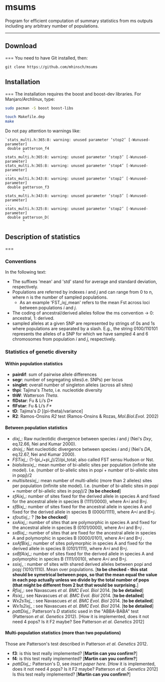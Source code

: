 # msums

Program for efficient computation of summary statistics from ms outputs including any arbitrary number of populations.
___
## Download
===
You need to have Git installed, then:
```
git clone https://github.com/mhinsch/msums
```

## Installation
===
The installation requires the boost and boost-dev libraries. For 
Manjaro/Archlinux, type:

```bash
sudo pacman -S boost boost-libs 
```


```bash
touch Makefile.dep
make
```

Do not pay attention to warnings like:

```
`stats_multi.h:365:8: warning: unused parameter ‘stop2’ [-Wunused-parameter]
 double patterson_f4
        ^
stats_multi.h:365:8: warning: unused parameter ‘stop3’ [-Wunused-parameter]
stats_multi.h:365:8: warning: unused parameter ‘stop4’ [-Wunused-parameter]
...
stats_multi.h:343:8: warning: unused parameter ‘stop2’ [-Wunused-parameter]
 double patterson_f3
        ^
stats_multi.h:343:8: warning: unused parameter ‘stop3’ [-Wunused-parameter]
...
stats_multi.h:325:8: warning: unused parameter ‘stop2’ [-Wunused-parameter]
 double patterson_D(
        ^
```


## Description of statistics
===
### Conventions
In the following text:
- The suffixes 'mean' and 'std' stand for average and standard deviation, respectively.
- Populations are referred by indexes *i* and *j* and can range from 0 to n, where n is the number of sampled populations.
  - As an example 'FST_*i*x*j*_mean' refers to the mean Fst across loci between populations *i* and *j*.
- The coding of ancestral/derived alleles follow the ms convention -> 0: ancestral, 1: derived.
- sampled alleles at a given SNP are represented by strings of 0s and 1s where populations are separated by a slash. E.g., the string 0100/110101 represents the alleles of a SNP for which we have sampled 4 and 6 chromosomes from population *i* and *j*, respectively.


### Statistics of genetic diversity
#### Within population statistics
- __pairdif__: sum of pairwise allele differences
- __segr__: number of segregating sites(i.e. SNPs) per locus
- __singlet__: overall number of singleton alleles (across all sites)
- __thpi__: Tajima's *Theta*, i.e. nucleotide diversity
- __thW__: Watterson *Theta*.
- __flDstar__: Fu & Li’s _D*_
- __flFstar__: Fu & Li’s _F*_
- __tD__: Tajima's *D* [(pi-theta)/variance] 
- __R2__: Ramos-Onsins *R2* test (Ramos-Onsins & Rozas, *Mol.Biol.Evol.* 2002)

#### Between population statistics
- __d_*i*x*j*__: Raw nucleotidic divergence between species *i* and *j* (Nei's *Dxy*, eq.12.66, Nei and Kumar 2000).
- __dn_*i*x*j*__: Net nucleotidic divergence between species *i* and *j*  (Nei's *DA*, eq.12.67, Nei and Kumar 2000).
- __FST_*i*x*j*__: (1-(pi_*i*+pi_*j*)/2)/pi_total; also called FST sensu Hudson or Nst.
- __bialsites_*i*x*j*__: mean number of bi-allelic sites per population (infinite site model). I.e. (number of bi-allelic sites in pop*i* + number of bi-allelic sites in pop*j*)/2
- __multisites_*i*x*j*__: mean number of multi-allelic (more than 2 alleles) sites per population (infinite site model). I.e. (number of bi-allelic sites in pop*i* + number of bi-allelic sites in pop*j*)/2 [**to be checked**]
- __sfA_*i*x*j*__: number of sites fixed for the derived allele in species A  and fixed for the ancestral allele in species B (1111/0000), where A=*i* and B=*j*.
- __sfB_*i*x*j*__: number of sites fixed for the ancestral allele in species A and fixed for the derived allele in species B (0000/1111), where A=*i* and B=*j*.
- __sfout_*i*x*j*__: ? [**to be checked**]
- __sxA_*i*x*j*__: number of sites that are polymorphic in species A and fixed for the ancestral allele in species B (0101/0000), where A=*i* and B=*j* .
- __sxB_*i*x*j*__: number of sites that are fixed for the ancestral allele in species A and polymorphic in species B (0000/0101), where A=*i* and B=*j* .
- __sxAfB_*i*x*j*__: number of sites polymorphic in species A and fixed for the derived allele in species B (0101/1111), where A=*i* and B=*j*.
- __sxBfA_*i*x*j*__: number of sites fixed for the derived allele in species A and polymorphic in species B (1111/0010), where A=*i* and B=*j*.
- __ss_*i*x*j*__	: number of sites with shared derived alleles between pop*i* and pop*j* (1010/1110). Mean over populations.  [**to be checked - this stat should be symetrical between pops, so that the mean equal the value in each pop actually unless we divide by the total number of pops (that might be different from 2 but that would be surprising.**]
- __Rf_*i*x*j*__: see Navascues *et al. BMC Evol. Biol* 2014. [**to be detailed**]
- __Rs_*i*x*j*__: see Navascues *et al. BMC Evol. Biol* 2014. [**to be detailed**]
- __Wx2s1_*i*x*j*__	: see Navascues *et al. BMC Evol. Biol* 2014. [**to be detailed**]
- __Wx1s2_*i*x*j*__	: see Navascues *et al. BMC Evol. Biol* 2014. [**to be detailed**]
- __pattD_*i*x*j*__: Patterson's *D* statistic used in the "ABBA-BABA" test (Patterson *et al. Genetics* 2012). [How it is implemented, does it not need 4 pops? Is it F2 maybe? See Patterson *et al. Genetics* 2012]

#### Multi-population statistics (more than two populations)
Those are Patterson's test described in Patterson *et al. Genetics* 2012.
- __f3__: is this test really implemented? [**Martin can you confirm?**]
- __f4__: is this test really implemented? [**Martin can you confirm?**]
- __pattD_*i*x*j*__: Patterson's D, see *insert paper here*. [How it is implemented, does it not need 4 pops? Is it F2 maybe? Patterson *et al. Genetics* 2012] Is this test really implemented? [**Martin can you confirm?**]

